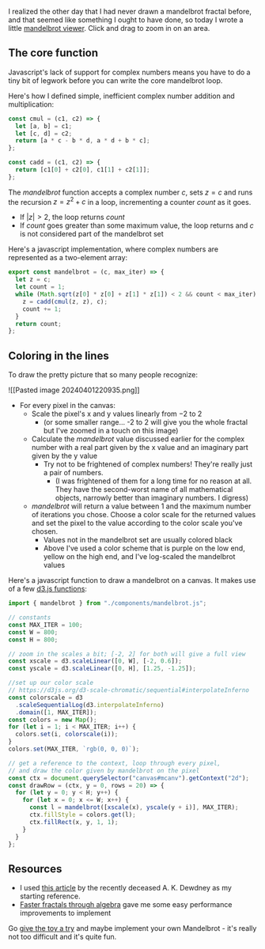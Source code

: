 I realized the other day that I had never drawn a mandelbrot fractal before, and that seemed like something I ought to have done, so today I wrote a little [mandelbrot viewer](https://llimllib.github.io/mandelbrot/zoomable). Click and drag to zoom in on an area.

## The core function

Javascript's lack of support for complex numbers means you have to do a tiny bit of legwork before you can write the core mandelbrot loop.

Here's how I defined simple, inefficient complex number addition and multiplication:

```js
const cmul = (c1, c2) => {
  let [a, b] = c1;
  let [c, d] = c2;
  return [a * c - b * d, a * d + b * c];
};

const cadd = (c1, c2) => {
  return [c1[0] + c2[0], c1[1] + c2[1]];
};
```

The $mandelbrot$ function accepts a complex number $c$, sets $z = c$ and runs the recursion $z = z^2 + c$ in a loop, incrementing a counter $count$ as it goes. 
- If $|z| > 2$, the loop returns $count$
- If $count$ goes greater than some maximum value, the loop returns and $c$ is not considered part of the mandelbrot set

Here's a javascript implementation, where complex numbers are represented as a two-element array:

```js
export const mandelbrot = (c, max_iter) => {
  let z = c;
  let count = 1;
  while (Math.sqrt(z[0] * z[0] + z[1] * z[1]) < 2 && count < max_iter) {
    z = cadd(cmul(z, z), c);
    count += 1;
  }
  return count;
};
```

## Coloring in the lines

To draw the pretty picture that so many people recognize:

![[Pasted image 20240401220935.png]]

- For every pixel in the canvas:
	- Scale the pixel's x and y values linearly from $-2$ to $2$
		- (or some smaller range... -2 to 2 will give you the whole fractal but I've zoomed in a touch on this image)
	- Calculate the $mandelbrot$ value discussed earlier for the complex number with a real part given by the x value and an imaginary part given by the y value
		- Try not to be frightened of complex numbers! They're really just a pair of numbers.
			- (I was frightened of them for a long time for no reason at all. They have the second-worst name of all mathematical objects, narrowly better than imaginary numbers. I digress)
	- $mandelbrot$ will return a value between 1 and the maximum number of iterations you chose. Choose a color scale for the returned values and set the pixel to the value according to the color scale you've chosen.
		- Values not in the mandelbrot set are usually colored black
		- Above I've used a color scheme that is purple on the low end, yellow on the high end, and I've log-scaled the mandelbrot values

Here's a javascript function to draw a mandelbrot on a canvas. It makes use of a few [d3.js functions](https://d3js.org/):

```js
import { mandelbrot } from "./components/mandelbrot.js";

// constants
const MAX_ITER = 100;
const W = 800;
const H = 800;

// zoom in the scales a bit; [-2, 2] for both will give a full view
const xscale = d3.scaleLinear([0, W], [-2, 0.6]);
const yscale = d3.scaleLinear([0, H], [1.25, -1.25]);

//set up our color scale
// https://d3js.org/d3-scale-chromatic/sequential#interpolateInferno
const colorscale = d3
  .scaleSequentialLog(d3.interpolateInferno)
  .domain([1, MAX_ITER]);
const colors = new Map();
for (let i = 1; i < MAX_ITER; i++) {
  colors.set(i, colorscale(i));
}
colors.set(MAX_ITER, `rgb(0, 0, 0)`);

// get a reference to the context, loop through every pixel,
// and draw the color given by mandelbrot on the pixel
const ctx = document.querySelector("canvas#mcanv").getContext("2d");
const drawRow = (ctx, y = 0, rows = 20) => {
  for (let y = 0; y < H; y++) {
    for (let x = 0; x <= W; x++) {
      const l = mandelbrot([xscale(x), yscale(y + i)], MAX_ITER);
      ctx.fillStyle = colors.get(l);
      ctx.fillRect(x, y, 1, 1);
    }
  }
};
```

## Resources

- I used [this article](https://miriam-english.org/files/Dewdney_Mandelbrot/Dewdney_Mandelbrot.html) by the recently deceased A. K. Dewdney as my starting reference.
- [Faster fractals through algebra](https://randomascii.wordpress.com/2011/08/13/faster-fractals-through-algebra/) gave me some easy performance improvements to implement

Go [give the toy a try](https://llimllib.github.io/mandelbrot/zoomable) and maybe implement your own Mandelbrot - it's really not too difficult and it's quite fun.